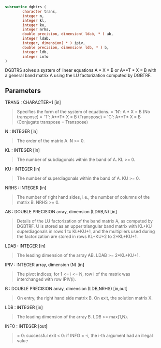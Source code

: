 ```fortran
subroutine dgbtrs (
        character trans,
        integer n,
        integer kl,
        integer ku,
        integer nrhs,
        double precision, dimension( ldab, * ) ab,
        integer ldab,
        integer, dimension( * ) ipiv,
        double precision, dimension( ldb, * ) b,
        integer ldb,
        integer info
)
```

DGBTRS solves a system of linear equations
A \* X = B  or  A\*\*T \* X = B
with a general band matrix A using the LU factorization computed
by DGBTRF.

## Parameters
TRANS : CHARACTER\*1 [in]
> Specifies the form of the system of equations.
> = 'N':  A \* X = B  (No transpose)
> = 'T':  A\*\*T\* X = B  (Transpose)
> = 'C':  A\*\*T\* X = B  (Conjugate transpose = Transpose)

N : INTEGER [in]
> The order of the matrix A.  N >= 0.

KL : INTEGER [in]
> The number of subdiagonals within the band of A.  KL >= 0.

KU : INTEGER [in]
> The number of superdiagonals within the band of A.  KU >= 0.

NRHS : INTEGER [in]
> The number of right hand sides, i.e., the number of columns
> of the matrix B.  NRHS >= 0.

AB : DOUBLE PRECISION array, dimension (LDAB,N) [in]
> Details of the LU factorization of the band matrix A, as
> computed by DGBTRF.  U is stored as an upper triangular band
> matrix with KL+KU superdiagonals in rows 1 to KL+KU+1, and
> the multipliers used during the factorization are stored in
> rows KL+KU+2 to 2\*KL+KU+1.

LDAB : INTEGER [in]
> The leading dimension of the array AB.  LDAB >= 2\*KL+KU+1.

IPIV : INTEGER array, dimension (N) [in]
> The pivot indices; for 1 <= i <= N, row i of the matrix was
> interchanged with row IPIV(i).

B : DOUBLE PRECISION array, dimension (LDB,NRHS) [in,out]
> On entry, the right hand side matrix B.
> On exit, the solution matrix X.

LDB : INTEGER [in]
> The leading dimension of the array B.  LDB >= max(1,N).

INFO : INTEGER [out]
> = 0:  successful exit
> < 0: if INFO = -i, the i-th argument had an illegal value
